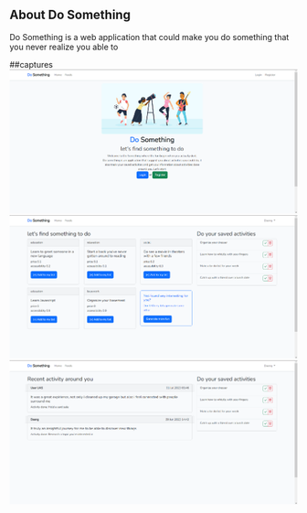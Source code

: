 ## About Do Something

Do Something is a web application that could make you do something that you never realize you able to


##captures
![alt text](https://github.com/Ladaen/do-something/blob/main/screenshoots/landing%20page.png?raw=true)
![alt text](https://github.com/Ladaen/do-something/blob/main/screenshoots/home%20page.png?raw=true)
![alt text](https://github.com/Ladaen/do-something/blob/main/screenshoots/feeds%20page.png?raw=true)
